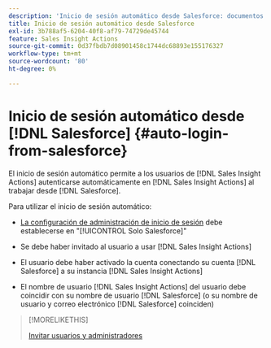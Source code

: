 ```yaml
---
description: 'Inicio de sesión automático desde Salesforce: documentos de Marketo: documentación del producto'
title: Inicio de sesión automático desde Salesforce
exl-id: 3b788af5-6204-40f8-af79-74729de45744
feature: Sales Insight Actions
source-git-commit: 0d37fbdb7d08901458c1744dc68893e155176327
workflow-type: tm+mt
source-wordcount: '80'
ht-degree: 0%

---
```


# Inicio de sesión automático desde [!DNL Salesforce] {#auto-login-from-salesforce}

El inicio de sesión automático permite a los usuarios de [!DNL Sales Insight Actions] autenticarse automáticamente en [!DNL Sales Insight Actions] al trabajar desde [!DNL Salesforce].

Para utilizar el inicio de sesión automático:

* [La configuración de administración de inicio de sesión](/help/marketo/product-docs/marketo-sales-insight/actions/admin/login-management-settings.md) debe establecerse en &quot;[!UICONTROL Solo Salesforce]&quot;

* Se debe haber invitado al usuario a usar [!DNL Sales Insight Actions]

* El usuario debe haber activado la cuenta conectando su cuenta [!DNL Salesforce] a su instancia [!DNL Sales Insight Actions]

* El nombre de usuario [!DNL Sales Insight Actions] del usuario debe coincidir con su nombre de usuario [!DNL Salesforce] (o su nombre de usuario y correo electrónico [!DNL Salesforce] coinciden)

>[!MORELIKETHIS]
>
>[Invitar usuarios y administradores](/help/marketo/product-docs/marketo-sales-insight/actions/admin/invite-users-and-admins.md)
